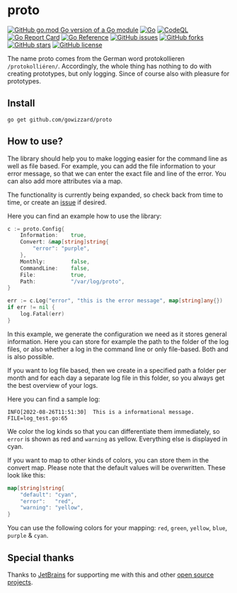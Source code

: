 # proto

[![GitHub go.mod Go version of a Go module](https://img.shields.io/github/go-mod/go-version/gowizzard/proto.svg)](https://golang.org/) [![Go](https://github.com/gowizzard/proto/actions/workflows/go.yml/badge.svg)](https://github.com/gowizzard/proto/actions/workflows/go.yml) [![CodeQL](https://github.com/gowizzard/proto/actions/workflows/codeql.yml/badge.svg)](https://github.com/gowizzard/proto/actions/workflows/codeql.yml) [![Go Report Card](https://goreportcard.com/badge/github.com/gowizzard/proto)](https://goreportcard.com/report/github.com/gowizzard/proto) [![Go Reference](https://pkg.go.dev/badge/github.com/gowizzard/proto.svg)](https://pkg.go.dev/github.com/gowizzard/proto) [![GitHub issues](https://img.shields.io/github/issues/gowizzard/proto)](https://github.com/gowizzard/proto/issues) [![GitHub forks](https://img.shields.io/github/forks/gowizzard/proto)](https://github.com/gowizzard/proto/network) [![GitHub stars](https://img.shields.io/github/stars/gowizzard/proto)](https://github.com/gowizzard/proto/stargazers) [![GitHub license](https://img.shields.io/github/license/gowizzard/proto)](https://github.com/gowizzard/proto/blob/master/LICENSE)

The name proto comes from the German word protokollieren `/protokolliéren/`. Accordingly, the whole thing has nothing to do with creating prototypes, but only logging. Since of course also with pleasure for prototypes.

## Install

```console
go get github.com/gowizzard/proto
```

## How to use?

The library should help you to make logging easier for the command line as well as file based. For example, you can add the file information to your error message, so that we can enter the exact file and line of the error. You can also add more attributes via a map.

The functionality is currently being expanded, so check back from time to time, or create an [issue](https://github.com/gowizzard/proto/issues) if desired.

Here you can find an example how to use the library:

```go
c := proto.Config{
    Information:    true, 
    Convert: &map[string]string{
        "error": "purple",
    }, 
    Monthly:	    false,
    CommandLine:    false,
    File:           true,
    Path:           "/var/log/proto",
} 

err := c.Log("error", "this is the error message", map[string]any{})
if err != nil {
    log.Fatal(err)
}
```

In this example, we generate the configuration we need as it stores general information. Here you can store for example the path to the folder of the log files, or also whether a log in the command line or only file-based. Both and is also possible.

If you want to log file based, then we create in a specified path a folder per month and for each day a separate log file in this folder, so you always get the best overview of your logs.

Here you can find a sample log:

```console
INFO[2022-08-26T11:51:30]  This is a informational message.	FILE=log_test.go:65
```

We color the log kinds so that you can differentiate them immediately, so `error` is shown as red and `warning` as yellow. Everything else is displayed in cyan.

If you want to map to other kinds of colors, you can store them in the convert map. Please note that the default values will be overwritten. These look like this:

```go
map[string]string{
    "default": "cyan",
    "error":   "red",
    "warning": "yellow",
}
```

You can use the following colors for your mapping: `red`, `green`, `yellow`, `blue`, `purple` & `cyan`.

## Special thanks

Thanks to [JetBrains](https://github.com/JetBrains) for supporting me with this and other [open source projects](https://www.jetbrains.com/community/opensource/#support).